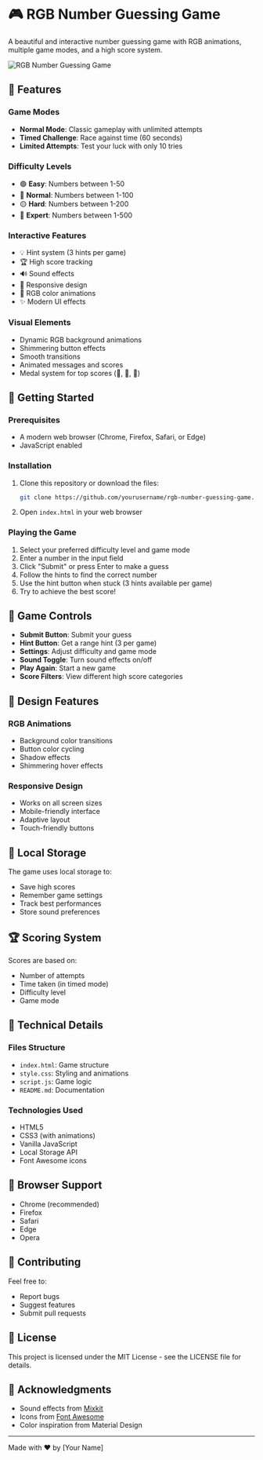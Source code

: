 # 🎮 RGB Number Guessing Game

A beautiful and interactive number guessing game with RGB animations, multiple game modes, and a high score system.

![RGB Number Guessing Game](preview.png)

## 🌟 Features

### Game Modes
- **Normal Mode**: Classic gameplay with unlimited attempts
- **Timed Challenge**: Race against time (60 seconds)
- **Limited Attempts**: Test your luck with only 10 tries

### Difficulty Levels
- 🟢 **Easy**: Numbers between 1-50
- 🔵 **Normal**: Numbers between 1-100
- 🟡 **Hard**: Numbers between 1-200
- 🔴 **Expert**: Numbers between 1-500

### Interactive Features
- 💡 Hint system (3 hints per game)
- 🏆 High score tracking
- 🔊 Sound effects
- 📱 Responsive design
- 🎨 RGB color animations
- ✨ Modern UI effects

### Visual Elements
- Dynamic RGB background animations
- Shimmering button effects
- Smooth transitions
- Animated messages and scores
- Medal system for top scores (🥇, 🥈, 🥉)

## 🚀 Getting Started

### Prerequisites
- A modern web browser (Chrome, Firefox, Safari, or Edge)
- JavaScript enabled

### Installation
1. Clone this repository or download the files:
   ```bash
   git clone https://github.com/yourusername/rgb-number-guessing-game.git
   ```
2. Open `index.html` in your web browser

### Playing the Game
1. Select your preferred difficulty level and game mode
2. Enter a number in the input field
3. Click "Submit" or press Enter to make a guess
4. Follow the hints to find the correct number
5. Use the hint button when stuck (3 hints available per game)
6. Try to achieve the best score!

## 🎯 Game Controls

- **Submit Button**: Submit your guess
- **Hint Button**: Get a range hint (3 per game)
- **Settings**: Adjust difficulty and game mode
- **Sound Toggle**: Turn sound effects on/off
- **Play Again**: Start a new game
- **Score Filters**: View different high score categories

## 🎨 Design Features

### RGB Animations
- Background color transitions
- Button color cycling
- Shadow effects
- Shimmering hover effects

### Responsive Design
- Works on all screen sizes
- Mobile-friendly interface
- Adaptive layout
- Touch-friendly buttons

## 💾 Local Storage

The game uses local storage to:
- Save high scores
- Remember game settings
- Track best performances
- Store sound preferences

## 🏆 Scoring System

Scores are based on:
- Number of attempts
- Time taken (in timed mode)
- Difficulty level
- Game mode

## 🔧 Technical Details

### Files Structure
- `index.html`: Game structure
- `style.css`: Styling and animations
- `script.js`: Game logic
- `README.md`: Documentation

### Technologies Used
- HTML5
- CSS3 (with animations)
- Vanilla JavaScript
- Local Storage API
- Font Awesome icons

## 📱 Browser Support

- Chrome (recommended)
- Firefox
- Safari
- Edge
- Opera

## 🤝 Contributing

Feel free to:
- Report bugs
- Suggest features
- Submit pull requests

## 📜 License

This project is licensed under the MIT License - see the LICENSE file for details.

## 🙏 Acknowledgments

- Sound effects from [Mixkit](https://mixkit.co/)
- Icons from [Font Awesome](https://fontawesome.com/)
- Color inspiration from Material Design

---

Made with ❤️ by [Your Name] 